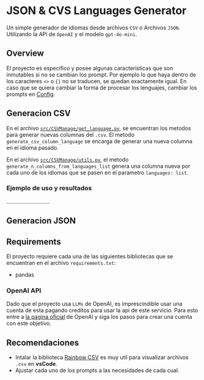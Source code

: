 # JSON & CVS Languages Generator

Un simple generador de idiomas desde archivos `CSV` o Archivos `JSON`. Utilizando la APi de `OpenAI` y el modelo `gpt-4o-mini`.

## Overview
El proyecto es especifico y posee algunas caracteristicas que son inmutables si no se cambian los prompt. Por ejemplo lo que haya dentro de los caracteres `<>` o `{}` no se traducen, se quedan exactamente igual. En caso que se quiera cambiar la forma de procesar los lenguajes, cambiar los prompts en [Config](src/Config/config.py).

## Generacion CSV
En el archivo [`src/CSVManage/get_language.py`](src/CSVManage/get_language.py), se encuentran los metodos para generar nuevas columnas del `.csv`. El metodo `generate_csv_column_language` se encarga de generar una nueva columna en el idioma pasado. 

En el archivo [`src/CSVManage/utils.py`](src/CSVManage/utils.py), el metodo `generate_n_columns_from_languages_list` genera una columna nueva por cada uno de los idiomas que se pasen en el parametro `languages: list`.

### Ejemplo de uso y resultados
............................

## Generacion JSON

## Requirements
El proyecto requiere cada una de las siguientes bibliotecas que se encuentran en el archivo `requirements.txt`:
- pandas

### OpenAI API
Dado que el proyecto usa `LLMs` de OpenAI, es imprescindible usar una cuenta de esta pagando creditos para usar la api de este servicio. Para esto entre a [la pagina oficial]() de OpenAI y siga los pasos para crear una cuenta con este objetivo.

## Recomendaciones
- Intalar la biblioteca [Rainbow CSV](https://marketplace.visualstudio.com/items?itemName=mechatroner.rainbow-csv") es muy util para visualizar archivos `.csv` en **vsCode**.
- Ajustar cada uno de los prompts a las necesidades de cada cual.
